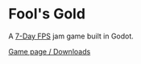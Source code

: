 # Fool's Gold

A [7-Day FPS](https://itch.io/jam/7dfps-2020) jam game built in Godot.

[Game page / Downloads](https://sundowns.itch.io/fools-gold)
